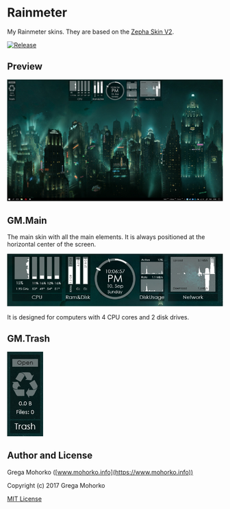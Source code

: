 # Rainmeter
My Rainmeter skins. They are based on the [Zepha Skin V2](https://ani07789.deviantart.com/art/Zepha-Skin-V2-Rainmeter-328013162).

[![Release](https://img.shields.io/github/release/GregaMohorko/Rainmeter.svg?style=flat-square)](https://github.com/GregaMohorko/Rainmeter/releases/latest)

## Preview
![Desktop preview](/Screenshots/Screenshot%20Desktop.png?raw=true "Desktop preview")

## GM.Main
The main skin with all the main elements. It is always positioned at the horizontal center of the screen.

![Main skin](/Screenshots/Screenshot%20Main.png?raw=true "Main skin")

It is designed for computers with 4 CPU cores and 2 disk drives.

## GM.Trash
![Trash skin](/Screenshots/Screenshot%20Trash.png?raw=true "Trash skin")

## Author and License
Grega Mohorko ([www.mohorko.info](https://www.mohorko.info))

Copyright (c) 2017 Grega Mohorko

[MIT License](./LICENSE)
